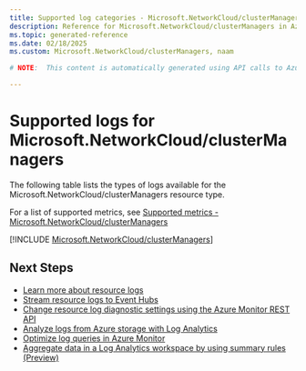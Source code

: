 ```yaml
---
title: Supported log categories - Microsoft.NetworkCloud/clusterManagers
description: Reference for Microsoft.NetworkCloud/clusterManagers in Azure Monitor Logs.
ms.topic: generated-reference
ms.date: 02/18/2025
ms.custom: Microsoft.NetworkCloud/clusterManagers, naam

# NOTE:  This content is automatically generated using API calls to Azure. Any edits made on these files will be overwritten in the next run of the script. 

---
```





# Supported logs for Microsoft.NetworkCloud/clusterManagers  
The following table lists the types of logs available for the Microsoft.NetworkCloud/clusterManagers resource type.
  
  
  
For a list of supported metrics, see [Supported metrics - Microsoft.NetworkCloud/clusterManagers](../supported-metrics/microsoft-networkcloud-clustermanagers-metrics.md)  
  

  
[!INCLUDE [Microsoft.NetworkCloud/clusterManagers](~/reusable-content/ce-skilling/azure/includes/azure-monitor/reference/logs/microsoft-networkcloud-clustermanagers-logs-include.md)]  
  

## Next Steps

* [Learn more about resource logs](/azure/azure-monitor/essentials/platform-logs-overview)
* [Stream resource logs to Event Hubs](/azure/azure-monitor/essentials/resource-logs#send-to-azure-event-hubs)
* [Change resource log diagnostic settings using the Azure Monitor REST API](/rest/api/monitor/diagnosticsettings)
* [Analyze logs from Azure storage with Log Analytics](/azure/azure-monitor/essentials/resource-logs#send-to-log-analytics-workspace)
* [Optimize log queries in Azure Monitor](/azure/azure-monitor/logs/query-optimization)
* [Aggregate data in a Log Analytics workspace by using summary rules (Preview)](/azure/azure-monitor/logs/summary-rules)